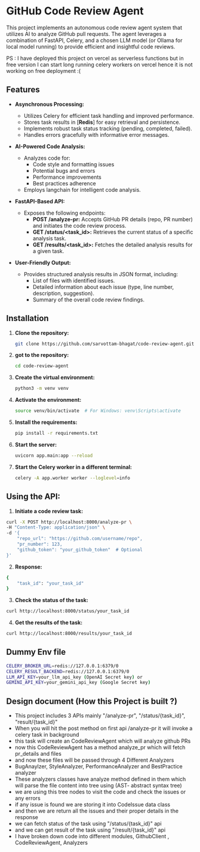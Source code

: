 # GitHub Code Review Agent

This project implements an autonomous code review agent system that utilizes AI to analyze GitHub pull requests. The agent leverages a combination of FastAPI, Celery, and a chosen LLM model (or Ollama for local model running) to provide efficient and insightful code reviews.

PS : I have deployed this project on vercel as serverless functions but in free version I can start long running celery workers on vercel hence it is not working on free deployment :(

## Features

* **Asynchronous Processing:** 
    * Utilizes Celery for efficient task handling and improved performance.
    * Stores task results in [**Redis**] for easy retrieval and persistence.
    * Implements robust task status tracking (pending, completed, failed).
    * Handles errors gracefully with informative error messages.

* **AI-Powered Code Analysis:**
    * Analyzes code for:
        * Code style and formatting issues
        * Potential bugs and errors
        * Performance improvements
        * Best practices adherence
    * Employs langchain for intelligent code analysis.

* **FastAPI-Based API:**
    * Exposes the following endpoints:
        * **POST /analyze-pr:** Accepts GitHub PR details (repo, PR number) and initiates the code review process.
        * **GET /status/<task_id>:** Retrieves the current status of a specific analysis task.
        * **GET /results/<task_id>:** Fetches the detailed analysis results for a given task.

* **User-Friendly Output:**
    * Provides structured analysis results in JSON format, including:
        * List of files with identified issues.
        * Detailed information about each issue (type, line number, description, suggestion).
        * Summary of the overall code review findings.

## Installation

1. **Clone the repository:**

   ```bash
   git clone https://github.com/sarvottam-bhagat/code-review-agent.git
   ```
2. **got to the repository:**
   ```bash
   cd code-review-agent
   ```
3. **Create the virtual environment:**
   ```bash
   python3 -m venv venv
   ```
4. **Activate the environment:**
   ```bash
   source venv/bin/activate  # For Windows: venv\Scripts\activate
   ```
5. **Install the requirements:**
   ```bash
   pip install -r requirements.txt
    ```
6. **Start the server:**
   ```bash
   uvicorn app.main:app --reload
    ```

5. **Start the Celery worker in a different terminal:**
   ```bash
   celery -A app.worker worker --loglevel=info
    ```
## Using the API:
1. **Initiate a code review task:**
```bash
curl -X POST http://localhost:8000/analyze-pr \
-H "Content-Type: application/json" \
-d '{
    "repo_url": "https://github.com/username/repo",
    "pr_number": 123,
    "github_token": "your_github_token"  # Optional
}'
```
2. **Response:**
```bash
{
    "task_id": "your_task_id"
}
```
3. **Check the status of the task:**
```bash
curl http://localhost:8000/status/your_task_id
```
4. **Get the results of the task:**
```bash
curl http://localhost:8000/results/your_task_id
```

## Dummy Env file

```bash
CELERY_BROKER_URL=redis://127.0.0.1:6379/0
CELERY_RESULT_BACKEND=redis://127.0.0.1:6379/0
LLM_API_KEY=your_llm_api_key (OpenAI Secret key) or 
GEMINI_API_KEY=your_gemini_api_key (Google Secret key)
```
## Design document (How this Project is built ?)

- This project includes 3 APIs mainly "/analyze-pr", "/status/{task_id}", "result/{task_id}"
- When you will hit the post method on first api /analyze-pr it will invoke a celery task in background
- this task will create an CodeReviewAgent which will analyze github PRs
- now this CodeReviewAgent has a method analyze_pr which will fetch pr_details and files
- and now these files will be passed through 4 Different Analyzers 
- BugAnaylzer, StyleAnalyzer, PerformanceAnalyzer and BestPractice analyzer
- These analyzers classes have analyze method defined in them which will parse the file content into tree using (AST- abstract syntax tree)
- we are using this tree nodes to visit the code and check the issues or any errors
- if any issue is found we are storing it into CodeIssue data class
- and then we are return all the issues and their proper details in the response
- we can fetch status of the task using "/status/{task_id}" api 
- and we can get result of the task using "/result/{task_id}" api
- I have broken down code into different modules, GithubClient , CodeReviewAgent, Analyzers
